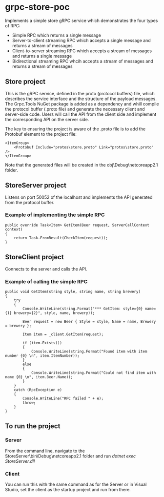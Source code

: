 # grpc-store-poc
Implements a simple store gRPC service which demonstrates the four types of RPC:
- Simple RPC which returns a single message
- Server-to-client streaming RPC which accepts a single message and returns a stream of messages
- Client-to-server streaming RPC which accepts a stream of messages and returns a single message
- Bidirectional streaming RPC whcih accepts a stream of messages and returns a stream of messages

## Store project
This is the gRPC service, defined in the proto (protocol buffers) file, which describes the service interface and the structure of the payload messages. The Grpc.Tools NuGet package is added as a dependency and whill compile the protocol buffer (.proto file) and generate the necessary client and server-side code. Users will call the API from the client side and implement the corresponding API on the server side.

The key to ensuring the project is aware of the .proto file is to add the Protobuf element to the project file:

```
<ItemGroup>
    <Protobuf Include="protos\store.proto" Link="protos\store.proto" />
</ItemGroup>
```

Note that the generated files will be created in the obj\Debug\netcoreapp2.1 folder.

## StoreServer project
Listens on port 50052 of the localhost and implements the API generated from the protocol buffer.

### Example of implementing the simple RPC
```
public override Task<Item> GetItem(Beer request, ServerCallContext context)
{
    return Task.FromResult(CheckItem(request));
}
```

## StoreClient project
Connects to the server and calls the API.

### Example of calling the simple RPC
```
public void GetItem(string style, string name, string brewery)
{
    try
    {
        Console.WriteLine(string.Format("*** GetItem: style={0} name={1} brewery={2}", style, name, brewery));

        Beer request = new Beer { Style = style, Name = name, Brewery = brewery };

        Item item = _client.GetItem(request);

        if (item.Exists())
        {
            Console.WriteLine(string.Format("Found item with item number {0} \n", item.ItemNumber));
        }
        else
        {
            Console.WriteLine(string.Format("Could not find item with name {0} \n", item.Beer.Name));
        }
    }
    catch (RpcException e)
    {
        Console.WriteLine("RPC failed " + e);
        throw;
    }
}
```

## To run the project
### Server
From the command line, navigate to the StoreServer\bin\Debug\netcoreapp2.1 folder and run <i>dotnet exec StoreServer.dll</i>

### Client
You can run this with the same command as for the Server or in Visual Studio, set the client as the startup project and run from there.
